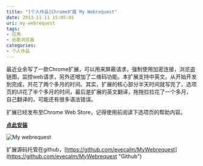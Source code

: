 ```yaml
---
title: "[个人作品]Chrome扩展 My Webrequest"
date: 2013-11-11 15:05:01
uri: my-webrequest
tags: 
- 应用
- 谷歌浏览器
categories: 
- 个人作品
---
```


最近业余写了一款Chrome扩展，可以用来屏蔽请求，强制使用加密连接，浏览盗链图，监控web请求，另外还增加了二维码功能。本扩展支持中英文。从开始开发到完成，共花了两个多月的时间。其实，扩展的核心部分半天时间就写完了，选项页的UI花了半个多月的时间，最后是扩展的英文翻译，拖拖拉拉花了一个多月，自己翻译的，可能还有很多语法错误。

扩展已经发布至Chrome Web Store，记得使用前阅读下选项页的帮助内容。

**[点此安装](https://chrome.google.com/webstore/detail/my-webrequest/ojodgdaaholkmelbddlhnfdgamohijhk?utm_source=chrome-ntp-icon "进入Chrome Web Store安装")**

![My webrequest](https://yqmfyg.bn1.livefilestore.com/y2pRhSy2kcLPf49ik65LU3VZLpiYX7kDqXSro5IMloJahgkTtF3QdmiPX8D1f3TRdVxAU6ezAQsLpG6yRHAd1Mm9HME7Zm0K6ffMhtfTztYYAo/QQ20131115-1.png?psid=1)

扩展源码托管在github，[https://github.com/evecalm/MyWebrequest](https://github.com/evecalm/MyWebrequest "Github")
